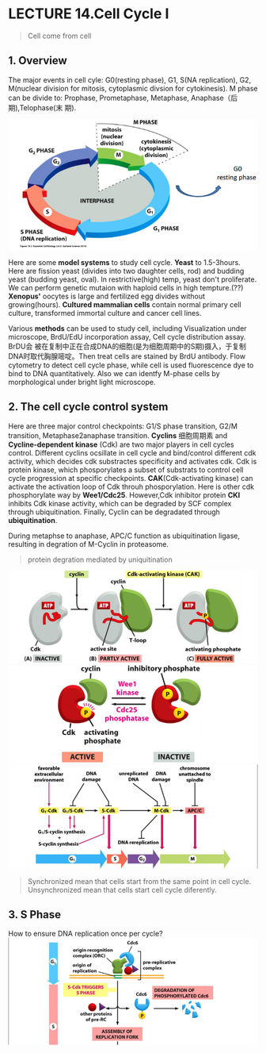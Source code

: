 # LECTURE 14.Cell Cycle I
> Cell come from cell

## 1. Overview

The major events in cell cyle: G0(resting phase), G1, S(NA replication), G2,
M(nuclear division for mitosis, cytoplasmic divsion for cytokinesis). M  phase
can be divide to: Prophase, Prometaphase, Metaphase, Anaphase（后期),Telophase(末
期).

![Cell Cycle](14/Cell_Cycle.png)

Here are some **model systems** to study cell cycle.
**Yeast** to 1.5-3hours. Here are fission yeast (divides into two daughter
cells, rod) and budding yeast (budding yeast, oval). In restrictive(high) temp,
yeast don't proliferate. We can perform genetic mutaion with haploid cells
in high tempture.(??) **Xenopus'** oocytes is large and fertilized egg divides
without growing(hours). **Cultured mammalian cells** contain normal primary
cell culture, transformed immortal culture and cancer cell lines.

Various **methods** can be used to study cell, including Visualization under
microscope, BrdU/EdU incorporation assay, Cell cycle distribution assay. BrDU会
被在复制中正在合成DNA的细胞(是为细胞周期中的S期)摄入，于复制DNA时取代胸腺嘧啶。Then treat
cells are stained by BrdU antibody. Flow cytometry to detect cell cycle phase,
while cell is used fluorescence dye to bind to DNA quantitatively. Also we can
identfy M-phase cells by morphological under bright light microscope.


## 2. The cell cycle control system

Here are three major control checkpoints: G1/S phase transition, G2/M
transition, Metaphase2anaphase transition. **Cyclins** 细胞周期素 and
**Cycline-dependent kinase** (Cdk) are two major players in cell cycles control.
Different cyclins ocsillate in cell cycle and bind/control different cdk
activity, which decides cdk substractes specificity and activates cdk. Cdk is
protein kinase, which phosporylates a subset of substrats to control cell cycle
progression at specific checkpoints. **CAK**(Cdk-activating kinase) can
activate the activation loop of Cdk throuh phosporylation. Here is other
cdk phosphorylate way by **Wee1/Cdc25**. However,Cdk inhibitor protein **CKI**
inhibits Cdk kinase activity, which can be degraded by SCF complex through
ubiquitination. Finally, Cyclin can be degradated through **ubiquitination**.

During metaphse to anaphase, APC/C function as ubiquitination ligase, resulting
in degration of M-Cyclin in proteasome.
> protein degration mediated by uniquitination

![CAK activete loop of Cdk](14/CAK.png)
![Cdk can be regulated by Wee1/Cdc25](14/Inhibitory_phosphate.png)
![Overview of cell cycle control](14/Cell_Cycle_Control_Overview.png)

> Synchronized mean that cells start from the same point in cell cycle.
> Unsynchronized mean that cells start cell cycle diferently.


## 3. S Phase
How to ensure DNA replication once per cycle?
![DNA replication once](14/Duplication_Once.png)
